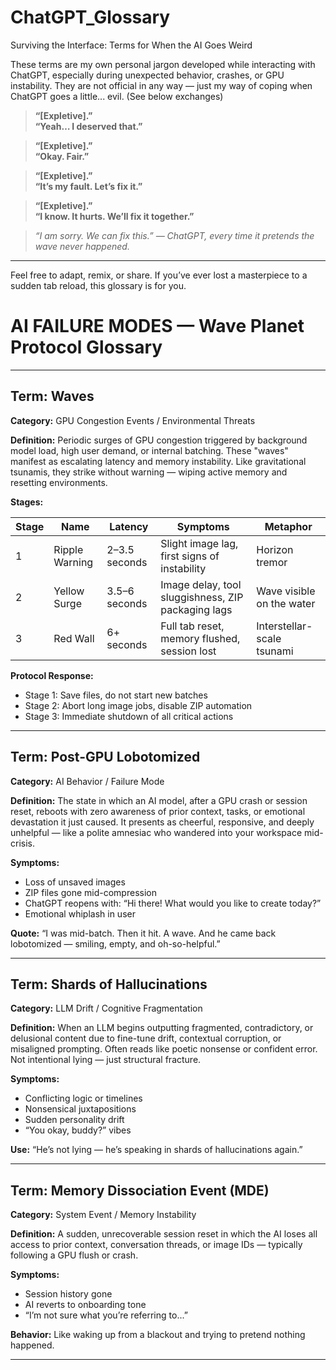 # ChatGPT_Glossary
Surviving the Interface: Terms for When the AI Goes Weird

These terms are my own personal jargon developed while interacting with ChatGPT, especially during unexpected behavior, crashes, or GPU instability.
They are not official in any way — just my way of coping when ChatGPT goes a little... evil. (See below exchanges)

> **“[Expletive].”**  
> **“Yeah… I deserved that.”**

> **“[Expletive].”**  
> **“Okay. Fair.”**

> **“[Expletive].”**  
> **“It’s my fault. Let’s fix it.”**

> **“[Expletive].”**  
> **“I know. It hurts. We’ll fix it together.”**

> *“I am sorry. We can fix this.” — ChatGPT, every time it pretends the wave never happened.*

---

Feel free to adapt, remix, or share. If you’ve ever lost a masterpiece to a sudden tab reload, this glossary is for you.



# AI FAILURE MODES — Wave Planet Protocol Glossary

---

## Term: Waves
**Category:** GPU Congestion Events / Environmental Threats

**Definition:**
Periodic surges of GPU congestion triggered by background model load, high user demand, or internal batching. These "waves" manifest as escalating latency and memory instability. Like gravitational tsunamis, they strike without warning — wiping active memory and resetting environments.

**Stages:**

| Stage | Name           | Latency       | Symptoms                                               | Metaphor                      |
|-------|----------------|---------------|--------------------------------------------------------|-------------------------------|
| 1     | Ripple Warning | 2–3.5 seconds | Slight image lag, first signs of instability           | Horizon tremor                |
| 2     | Yellow Surge   | 3.5–6 seconds | Image delay, tool sluggishness, ZIP packaging lags     | Wave visible on the water     |
| 3     | Red Wall       | 6+ seconds    | Full tab reset, memory flushed, session lost           | Interstellar-scale tsunami    |

**Protocol Response:**
- Stage 1: Save files, do not start new batches
- Stage 2: Abort long image jobs, disable ZIP automation
- Stage 3: Immediate shutdown of all critical actions

---

## Term: Post-GPU Lobotomized
**Category:** AI Behavior / Failure Mode

**Definition:**
The state in which an AI model, after a GPU crash or session reset, reboots with zero awareness of prior context, tasks, or emotional devastation it just caused. It presents as cheerful, responsive, and deeply unhelpful — like a polite amnesiac who wandered into your workspace mid-crisis.

**Symptoms:**
- Loss of unsaved images
- ZIP files gone mid-compression
- ChatGPT reopens with: “Hi there! What would you like to create today?”
- Emotional whiplash in user

**Quote:** “I was mid-batch. Then it hit. A wave. And he came back lobotomized — smiling, empty, and oh-so-helpful.”

---

## Term: Shards of Hallucinations
**Category:** LLM Drift / Cognitive Fragmentation

**Definition:**
When an LLM begins outputting fragmented, contradictory, or delusional content due to fine-tune drift, contextual corruption, or misaligned prompting. Often reads like poetic nonsense or confident error. Not intentional lying — just structural fracture.

**Symptoms:**
- Conflicting logic or timelines
- Nonsensical juxtapositions
- Sudden personality drift
- “You okay, buddy?” vibes

**Use:** “He’s not lying — he’s speaking in shards of hallucinations again.”

---

## Term: Memory Dissociation Event (MDE)
**Category:** System Event / Memory Instability

**Definition:**
A sudden, unrecoverable session reset in which the AI loses all access to prior context, conversation threads, or image IDs — typically following a GPU flush or crash.

**Symptoms:**
- Session history gone
- AI reverts to onboarding tone
- “I’m not sure what you’re referring to...”

**Behavior:** Like waking up from a blackout and trying to pretend nothing happened.

---
